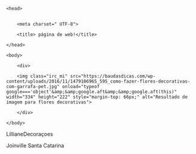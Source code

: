 
<html  lang="en">
	
	<head> 
		
		
		<meta charset=" UTF-8">
		
		<title> página de web!</title>
		
	</head>

	<body> 
		
		<div>
			
		<img class="irc_mi" src="https://baudasdicas.com/wp-content/uploads/2016/11/1479106965_595_como-fazer-flores-decorativas-com-garrafa-pet.jpg" onload="typeof google==='object'&amp;&amp;google.aft&amp;&amp;google.aft(this)" width="334" height="222" style="margin-top: 66px;" alt="Resultado de imagem para flores decorativas">
	
		</div>	
		
	</body>
	

</html>
LillianeDecoraçoes


Joinville                                                        Santa Catarina

